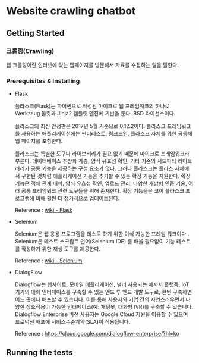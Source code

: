# Website crawling chatbot


## Getting Started

### 크롤링(Crawling)

웹 크롤링이란 인터넷에 있는 웹페이지를 방문해서 자료를 수집하는 일을 말한다. 

### Prerequisites & Installing

* Flask

    플라스크(Flask)는 파이썬으로 작성된 마이크로 웹 프레임워크의 하나로, Werkzeug 툴킷과 Jinja2 템플릿 엔진에 기반을 둔다. BSD 라이선스이다.

    플라스크의 최신 안정판은 2017년 5월 기준으로 0.12.2이다. 플라스크 프레임워크를 사용하는 애플리케이션에는 핀터레스트, 링크드인, 플라스크 자체를 위한 공동체 웹 페이지를 포함한다.

    플라스크는 특별한 도구나 라이브러리가 필요 없기 때문에 마이크로 프레임워크라 부른다. 데이터베이스 추상화 계층, 양식 유효성 확인, 기타 기존의 서드파티 라이브러리가 공통 기능을 제공하는 구성 요소가 없다. 그러나 플라스크는 플라스 자체에서 구현된 것처럼 애플리케이션 기능을 추가할 수 있는 확장 기능을 지원한다. 확장 기능은 객체 관계 매퍼, 양식 유효성 확인, 업로드 관리, 다양한 개방형 인증 기술, 여러 공통 프레임워크 관련 도구들을 위해 존재한다. 확장 기능들은 코어 플라스크 프로그램에 비해 훨씬 더 정기적으로 업데이트된다.

    Reference : [wiki - Flask](https://en.wikipedia.org/wiki/Flask_(web_framework))

* Selenium

    Selenium은 웹 응용 프로그램을 테스트 하기 위한 이식 가능한 프레임 워크이다 . Selenium은 테스트 스크립트 언어(Selenium IDE) 를 배울 필요없이 기능 테스트를 작성하기 위한 재생 도구를 제공한다.

    Reference : [wiki - Selenium](https://en.wikipedia.org/wiki/Selenium_(software))

* DialogFlow

    Dialogflow는 웹사이트, 모바일 애플리케이션, 널리 사용되는 메시지 플랫폼, IoT 기기의 대화 인터페이스를 구축할 수 있는 엔드 투 엔드 개발 도구로, 한번 구축하면 어느 곳에나 배포할 수 있습니다. 이를 통해 사용자와 기업 간의 자연스러우면서 다양한 상호작용이 가능한 인터페이스(예: 채팅봇, 대화형 IVR)를 구축할 수 있습니다. Dialogflow Enterprise 버전 사용자는 Google Cloud 지원을 이용할 수 있으며 프로덕션 배포에 서비스수준계약(SLA)이 적용됩니다.

    Reference : https://cloud.google.com/dialogflow-enterprise/?hl=ko
    
## Running the tests

